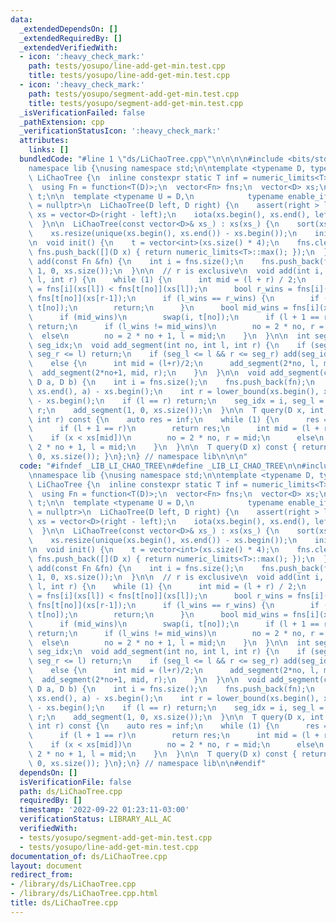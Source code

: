 ```yaml
---
data:
  _extendedDependsOn: []
  _extendedRequiredBy: []
  _extendedVerifiedWith:
  - icon: ':heavy_check_mark:'
    path: tests/yosupo/line-add-get-min.test.cpp
    title: tests/yosupo/line-add-get-min.test.cpp
  - icon: ':heavy_check_mark:'
    path: tests/yosupo/segment-add-get-min.test.cpp
    title: tests/yosupo/segment-add-get-min.test.cpp
  _isVerificationFailed: false
  _pathExtension: cpp
  _verificationStatusIcon: ':heavy_check_mark:'
  attributes:
    links: []
  bundledCode: "#line 1 \"ds/LiChaoTree.cpp\"\n\n\n\n#include <bits/stdc++.h>\n\n\
    namespace lib {\nusing namespace std;\n\ntemplate <typename D, typename T> struct\
    \ LiChaoTree {\n  inline constexpr static T inf = numeric_limits<T>::max();\n\n\
    \  using Fn = function<T(D)>;\n  vector<Fn> fns;\n  vector<D> xs;\n  vector<int>\
    \ t;\n\n  template <typename U = D,\n            typename enable_if<is_integral<U>::value>::type\
    \ = nullptr>\n  LiChaoTree(D left, D right) {\n    assert(right > left);\n   \
    \ xs = vector<D>(right - left);\n    iota(xs.begin(), xs.end(), left);\n    init();\n\
    \  }\n\n  LiChaoTree(const vector<D>& xs_) : xs(xs_) {\n    sort(xs.begin(), xs.end());\n\
    \    xs.resize(unique(xs.begin(), xs.end()) - xs.begin());\n    init();\n  }\n\
    \n  void init() {\n    t = vector<int>(xs.size() * 4);\n    fns.clear();\n   \
    \ fns.push_back([](D x) { return numeric_limits<T>::max(); });\n  }\n\n  void\
    \ add(const Fn &fn) {\n    int i = fns.size();\n    fns.push_back(fn);\n    add(i,\
    \ 1, 0, xs.size());\n  }\n\n  // r is exclusive\n  void add(int i, int no, int\
    \ l, int r) {\n    while (1) {\n      int mid = (l + r) / 2;\n      bool l_wins\
    \ = fns[i](xs[l]) < fns[t[no]](xs[l]);\n      bool r_wins = fns[i](xs[r-1]) <\
    \ fns[t[no]](xs[r-1]);\n      if (l_wins == r_wins) {\n        if (l_wins) swap(i,\
    \ t[no]);\n        return;\n      }\n      bool mid_wins = fns[i](xs[mid]) < fns[t[no]](xs[mid]);\n\
    \      if (mid_wins)\n        swap(i, t[no]);\n      if (l + 1 == r)\n       \
    \ return;\n      if (l_wins != mid_wins)\n        no = 2 * no, r = mid;\n    \
    \  else\n        no = 2 * no + 1, l = mid;\n    }\n  }\n\n  int seg_l, seg_r,\
    \ seg_idx;\n  void add_segment(int no, int l, int r) {\n    if (seg_l >= r ||\
    \ seg_r <= l) return;\n    if (seg_l <= l && r <= seg_r) add(seg_idx, no, l, r);\n\
    \    else {\n      int mid = (l+r)/2;\n      add_segment(2*no, l, mid);\n    \
    \  add_segment(2*no+1, mid, r);\n    }\n  }\n\n  void add_segment(const Fn& fn,\
    \ D a, D b) {\n    int i = fns.size();\n    fns.push_back(fn);\n    int l = lower_bound(xs.begin(),\
    \ xs.end(), a) - xs.begin();\n    int r = lower_bound(xs.begin(), xs.end(), b)\
    \ - xs.begin();\n    if (l == r) return;\n    seg_idx = i, seg_l = l, seg_r =\
    \ r;\n    add_segment(1, 0, xs.size());\n  }\n\n  T query(D x, int no, int l,\
    \ int r) const {\n    auto res = inf;\n    while (1) {\n      res = min(res, fns[t[no]](x));\n\
    \      if (l + 1 == r)\n        return res;\n      int mid = (l + r) / 2;\n  \
    \    if (x < xs[mid])\n        no = 2 * no, r = mid;\n      else\n        no =\
    \ 2 * no + 1, l = mid;\n    }\n  }\n\n  T query(D x) const { return query(x, 1,\
    \ 0, xs.size()); }\n};\n} // namespace lib\n\n\n"
  code: "#ifndef _LIB_LI_CHAO_TREE\n#define _LIB_LI_CHAO_TREE\n\n#include <bits/stdc++.h>\n\
    \nnamespace lib {\nusing namespace std;\n\ntemplate <typename D, typename T> struct\
    \ LiChaoTree {\n  inline constexpr static T inf = numeric_limits<T>::max();\n\n\
    \  using Fn = function<T(D)>;\n  vector<Fn> fns;\n  vector<D> xs;\n  vector<int>\
    \ t;\n\n  template <typename U = D,\n            typename enable_if<is_integral<U>::value>::type\
    \ = nullptr>\n  LiChaoTree(D left, D right) {\n    assert(right > left);\n   \
    \ xs = vector<D>(right - left);\n    iota(xs.begin(), xs.end(), left);\n    init();\n\
    \  }\n\n  LiChaoTree(const vector<D>& xs_) : xs(xs_) {\n    sort(xs.begin(), xs.end());\n\
    \    xs.resize(unique(xs.begin(), xs.end()) - xs.begin());\n    init();\n  }\n\
    \n  void init() {\n    t = vector<int>(xs.size() * 4);\n    fns.clear();\n   \
    \ fns.push_back([](D x) { return numeric_limits<T>::max(); });\n  }\n\n  void\
    \ add(const Fn &fn) {\n    int i = fns.size();\n    fns.push_back(fn);\n    add(i,\
    \ 1, 0, xs.size());\n  }\n\n  // r is exclusive\n  void add(int i, int no, int\
    \ l, int r) {\n    while (1) {\n      int mid = (l + r) / 2;\n      bool l_wins\
    \ = fns[i](xs[l]) < fns[t[no]](xs[l]);\n      bool r_wins = fns[i](xs[r-1]) <\
    \ fns[t[no]](xs[r-1]);\n      if (l_wins == r_wins) {\n        if (l_wins) swap(i,\
    \ t[no]);\n        return;\n      }\n      bool mid_wins = fns[i](xs[mid]) < fns[t[no]](xs[mid]);\n\
    \      if (mid_wins)\n        swap(i, t[no]);\n      if (l + 1 == r)\n       \
    \ return;\n      if (l_wins != mid_wins)\n        no = 2 * no, r = mid;\n    \
    \  else\n        no = 2 * no + 1, l = mid;\n    }\n  }\n\n  int seg_l, seg_r,\
    \ seg_idx;\n  void add_segment(int no, int l, int r) {\n    if (seg_l >= r ||\
    \ seg_r <= l) return;\n    if (seg_l <= l && r <= seg_r) add(seg_idx, no, l, r);\n\
    \    else {\n      int mid = (l+r)/2;\n      add_segment(2*no, l, mid);\n    \
    \  add_segment(2*no+1, mid, r);\n    }\n  }\n\n  void add_segment(const Fn& fn,\
    \ D a, D b) {\n    int i = fns.size();\n    fns.push_back(fn);\n    int l = lower_bound(xs.begin(),\
    \ xs.end(), a) - xs.begin();\n    int r = lower_bound(xs.begin(), xs.end(), b)\
    \ - xs.begin();\n    if (l == r) return;\n    seg_idx = i, seg_l = l, seg_r =\
    \ r;\n    add_segment(1, 0, xs.size());\n  }\n\n  T query(D x, int no, int l,\
    \ int r) const {\n    auto res = inf;\n    while (1) {\n      res = min(res, fns[t[no]](x));\n\
    \      if (l + 1 == r)\n        return res;\n      int mid = (l + r) / 2;\n  \
    \    if (x < xs[mid])\n        no = 2 * no, r = mid;\n      else\n        no =\
    \ 2 * no + 1, l = mid;\n    }\n  }\n\n  T query(D x) const { return query(x, 1,\
    \ 0, xs.size()); }\n};\n} // namespace lib\n\n#endif"
  dependsOn: []
  isVerificationFile: false
  path: ds/LiChaoTree.cpp
  requiredBy: []
  timestamp: '2022-09-22 01:23:11-03:00'
  verificationStatus: LIBRARY_ALL_AC
  verifiedWith:
  - tests/yosupo/segment-add-get-min.test.cpp
  - tests/yosupo/line-add-get-min.test.cpp
documentation_of: ds/LiChaoTree.cpp
layout: document
redirect_from:
- /library/ds/LiChaoTree.cpp
- /library/ds/LiChaoTree.cpp.html
title: ds/LiChaoTree.cpp
---
```

